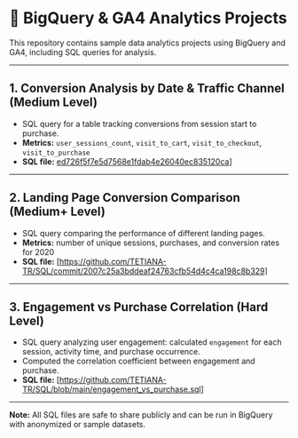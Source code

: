 # 🔹 BigQuery & GA4 Analytics Projects

This repository contains sample data analytics projects using BigQuery and GA4, including SQL queries for analysis.

---

## 1. Conversion Analysis by Date & Traffic Channel (Medium Level)
- SQL query for a table tracking conversions from session start to purchase.
- **Metrics:** `user_sessions_count`, `visit_to_cart`, `visit_to_checkout`, `visit_to_purchase`
- **SQL file:** [ed726f5f7e5d7568e1fdab4e26040ec835120ca](https://github.com/TETIANA-TR/SQL/commit/2ed726f5f7e5d7568e1fdab4e26040ec835120ca)]

---

## 2. Landing Page Conversion Comparison (Medium+ Level)
- SQL query comparing the performance of different landing pages.
- **Metrics:** number of unique sessions, purchases, and conversion rates for 2020
- **SQL file:** [https://github.com/TETIANA-TR/SQL/commit/2007c25a3bddeaf24763cfb54d4c4ca198c8b329]

---

## 3. Engagement vs Purchase Correlation (Hard Level)
- SQL query analyzing user engagement: calculated `engagement` for each session, activity time, and purchase occurrence.
- Computed the correlation coefficient between engagement and purchase.
- **SQL file:** [https://github.com/TETIANA-TR/SQL/blob/main/engagement_vs_purchase.sql]

---

**Note:** All SQL files are safe to share publicly and can be run in BigQuery with anonymized or sample datasets.
